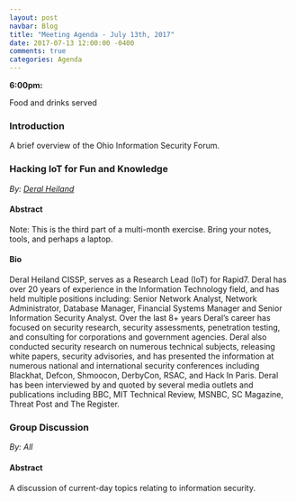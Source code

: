 ```yaml
---
layout: post
navbar: Blog
title: "Meeting Agenda - July 13th, 2017"
date: 2017-07-13 12:00:00 -0400
comments: true
categories: Agenda
---
```


**6:00pm:**

Food and drinks served

### Introduction

A brief overview of the Ohio Information Security Forum.

### **Hacking IoT for Fun and Knowledge**
_By: [Deral Heiland](http://www.twitter.com/Percent_X)_

#### Abstract

Note: This is the third part of a multi-month exercise. Bring your notes, tools, and perhaps a laptop.  

#### Bio

Deral Heiland CISSP, serves as a Research Lead (IoT) for Rapid7. Deral has over 20 years of experience in the Information Technology field, and has held multiple positions including: Senior Network Analyst, Network Administrator, Database Manager, Financial Systems Manager and Senior Information Security Analyst. Over the last 8+ years Deral’s career has focused on security research, security assessments, penetration testing, and consulting for corporations and government agencies. Deral also conducted security research on numerous technical subjects, releasing white papers, security advisories, and has presented the information at numerous national and international security conferences including Blackhat, Defcon, Shmoocon, DerbyCon, RSAC, and Hack In Paris. Deral has been interviewed by and quoted by several media outlets and publications including BBC, MIT Technical Review, MSNBC, SC Magazine, Threat Post and The Register.


### **Group Discussion**
_By: All_

#### Abstract

A discussion of current-day topics relating to information security.

